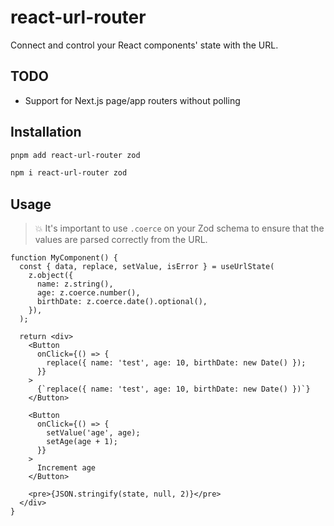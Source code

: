 # react-url-router

Connect and control your React components' state with the URL.

## TODO

* Support for Next.js page/app routers without polling

## Installation

```sh
pnpm add react-url-router zod
```
```sh
npm i react-url-router zod
```

## Usage

> 💥 It's important to use `.coerce` on your Zod schema to ensure that the values are parsed correctly from the URL.

```tsx
function MyComponent() {
  const { data, replace, setValue, isError } = useUrlState(
    z.object({
      name: z.string(),
      age: z.coerce.number(),
      birthDate: z.coerce.date().optional(),
    }),
  );
  
  return <div>
    <Button
      onClick={() => {
        replace({ name: 'test', age: 10, birthDate: new Date() });
      }}
    >
      {`replace({ name: 'test', age: 10, birthDate: new Date() })`}
    </Button>

    <Button
      onClick={() => {
        setValue('age', age);
        setAge(age + 1);
      }}
    >
      Increment age
    </Button>

    <pre>{JSON.stringify(state, null, 2)}</pre>
  </div>
}
```
